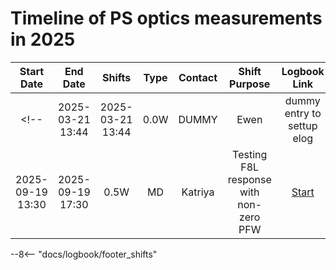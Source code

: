 # Timeline of PS optics measurements in 2025

<!--
    Logbook Links: [LINK_NAME](logbook://date, logbook_id, event_id)
    Shifts:  W - Weekdays (Day) WN - Weekdays (Night) H - Holidays or weekend (Day) HN - Holidays or weekend (Night)
    Tooltips: *[SHIFT PURPOSE TEXT]: Text inside the tooltip
-->

|    Start Date    |     End Date     | Shifts |  Type   | Contact  |                       Shift Purpose                        |                   Logbook Link                    |
|:----------------:|:----------------:|:------:|:-------:|:--------:|:----------------------------------------------------------:|:-------------------------------------------------:|
<!-- | 2025-03-21 13:44 | 2025-03-21 13:44 |  0.0W  |  DUMMY  |  Ewen    |  dummy entry to settup elog                                | [Start](logbook://2025-03-21,2621,4220229) | -->
| 2025-09-19 13:30 | 2025-09-19 17:30 |  0.5W  |  MD  |  Katriya    |  Testing F8L response with non-zero PFW                    | [Start](logbook://2025-09-19,2621,4390954) |

--8<-- "docs/logbook/footer_shifts"
